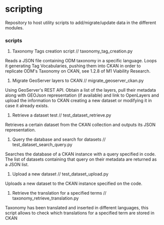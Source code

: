 scripting
=========

Repository to host utility scripts to add/migrate/update data in the different modules. 

### scripts

1. Taxonomy Tags creation script // taxonomy_tag_creation.py

Reads a JSON file containing ODM taxonomy in a specific language. Loops it generating Tag Vocabularies, pushing them into CKAN in order to replicate ODM's Taxonomy on CKAN, see 1.2.8 of M1 Viability Research.

1. Migrate GeoServer layers to CKAN // migrate_geoserver_ckan.py

Using GeoServer's REST API. Obtain a list of the layers, pull their metadata along with GEOJson representation (if available) and link to OpenLayers and upload the information to CKAN creating a new dataset or modifying it in case it already exists.

1. Retrieve a dataset test // test_dataset_retrieve.py

Retrieves a certain dataset from the CKAN collection and outputs its JSON representation.

1. Query the database and search for datasets // test_dataset_search_query.py

Searches the database of a CKAN instance with a query specified in code. The list of datasets containing that query on their metadata are returned as a JSON list.

1. Upload a new dataset // test_dataset_upload.py

Uploads a new dataset to the CKAN instance specified on the code.

1. Retrieve the translation for a specified terms // taxonomy_retrieve_translation.py

Taxonomy has been translated and inserted in different languages, this script allows to check which translations for a specified term are stored in CKAN
